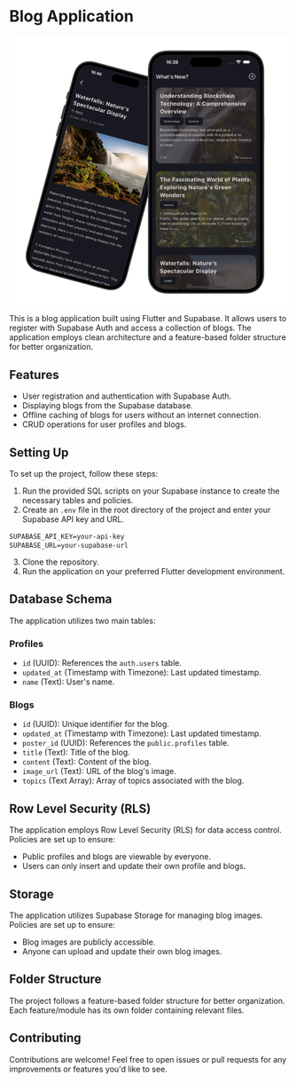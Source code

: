 # Blog Application


![Cover Image](cover.png)

This is a blog application built using Flutter and Supabase. It allows users to register with Supabase Auth and access a collection of blogs. The application employs clean architecture and a feature-based folder structure for better organization.

## Features

- User registration and authentication with Supabase Auth.
- Displaying blogs from the Supabase database.
- Offline caching of blogs for users without an internet connection.
- CRUD operations for user profiles and blogs.


## Setting Up

To set up the project, follow these steps:

1. Run the provided SQL scripts on your Supabase instance to create the necessary tables and policies.
2. Create an `.env` file in the root directory of the project and enter your Supabase API key and URL.

```plaintext
SUPABASE_API_KEY=your-api-key
SUPABASE_URL=your-supabase-url
```


3. Clone the repository.
4. Run the application on your preferred Flutter development environment.

## Database Schema

The application utilizes two main tables:

### Profiles

- `id` (UUID): References the `auth.users` table.
- `updated_at` (Timestamp with Timezone): Last updated timestamp.
- `name` (Text): User's name.

### Blogs

- `id` (UUID): Unique identifier for the blog.
- `updated_at` (Timestamp with Timezone): Last updated timestamp.
- `poster_id` (UUID): References the `public.profiles` table.
- `title` (Text): Title of the blog.
- `content` (Text): Content of the blog.
- `image_url` (Text): URL of the blog's image.
- `topics` (Text Array): Array of topics associated with the blog.

## Row Level Security (RLS)

The application employs Row Level Security (RLS) for data access control. Policies are set up to ensure:

- Public profiles and blogs are viewable by everyone.
- Users can only insert and update their own profile and blogs.

## Storage

The application utilizes Supabase Storage for managing blog images. Policies are set up to ensure:

- Blog images are publicly accessible.
- Anyone can upload and update their own blog images.

## Folder Structure

The project follows a feature-based folder structure for better organization. Each feature/module has its own folder containing relevant files.

## Contributing

Contributions are welcome! Feel free to open issues or pull requests for any improvements or features you'd like to see.

